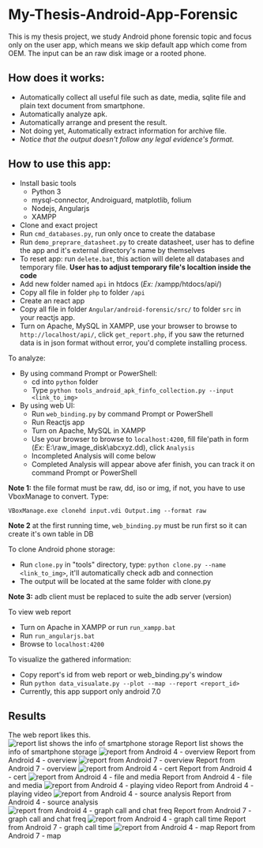 # My-Thesis-Android-App-Forensic
This is my thesis project, we study Android phone forensic topic and focus only on the user app, which means we skip default app which come from OEM. The input can be an raw disk image or a rooted phone.

## How does it works:
- Automatically collect all useful file such as date, media, sqlite file and plain text document from smartphone.
- Automatically analyze apk.
- Automatically arrange and present the result.
- Not doing yet, Automatically extract information for archive file.
- *Notice that the output doesn't follow any legal evidence's format.*

## How to use this app:
- Install basic tools
  - Python 3
  - mysql-connector, Androiguard, matplotlib, folium
  - Nodejs, Angularjs
  - XAMPP
- Clone and exact project
- Run `cmd_databases.py`, run only once to create the database
- Run `demo_preprare_datasheet.py` to create datasheet, user has to define the app and it's external directory's name by themselves
- To reset app: run `delete.bat`, this action will delete all databases and temporary file. **User has to adjust temporary file's localtion inside the code**
- Add new folder named `api` in htdocs (*Ex:* /xampp/htdocs/api/)
- Copy all file in folder `php` to folder `/api`
- Create an react app
- Copy all file in folder `Angular/android-forensic/src/` to folder `src` in your reactjs app.
- Turn on Apache, MySQL in XAMPP, use your browser to browse to `http://localhost/api/`, click `get_report.php`, if you saw the returned data is in json format without error, you'd complete installing process.

To analyze:
- By using command Prompt or PowerShell:
  + cd into `python` folder
  + Type `python tools_android_apk_finfo_collection.py --input <link_to_img>`
- By using web UI:
  + Run `web_binding.py` by command Prompt or PowerShell
  + Run Reactjs app
  + Turn on Apache, MySQL in XAMPP
  + Use your browser to browse to `localhost:4200`, fill file'path in form (*Ex:* E:\raw_image_disk\abcxyz.dd), click `Analysis`
  + Incompleted Analysis will come below
  + Completed Analysis will appear above afer finish, you can track it on command Prompt or PowerShell

**Note 1:** the file format must be raw, dd, iso or img, if not, you have to use VboxManage to convert. Type:
```
VBoxManage.exe clonehd input.vdi Output.img --format raw
```
**Note 2** at the first running time, `web_binding.py` must be run first so it can create it's own table in DB

To clone Android phone storage:
- Run `clone.py` in "tools" directory, type: `python clone.py --name <link_to_img>`, it'll automatically check adb and connection
- The output will be located at the same folder with clone.py

**Note 3:** adb client must be replaced to suite the adb server (version)

To view web report
- Turn on Apache in XAMPP or run `run_xampp.bat`
- Run `run_angularjs.bat`
- Browse to `localhost:4200`

To visualize the gathered information:
- Copy report's id from web report or web_binding.py's window
- Run `python data_visualate.py --plot --map --report <report_id>`
- Currently, this app support only android 7.0

## Results
The web report likes this.
![report list shows the info of smartphone storage](/images/image59.png)
Report list shows the info of smartphone storage
![report from Android 4 - overview](/images/image60.png)
Report from Android 4 - overview
![report from Android 7 - overview](/images/image61.png)
Report from Android 7 - overview
![report from Android 4 - cert](/images/image62.png)
Report from Android 4 - cert
![report from Android 4 - file and media](/images/image63.png)
Report from Android 4 - file and media
![report from Android 4 - playing video](/images/image64.png)
Report from Android 4 - playing video
![report from Android 4 - source analysis](/images/image65.png)
Report from Android 4 - source analysis
![report from Android 4 - graph call and chat freq](/images/image66.png)
Report from Android 7 - graph call and chat freq
![report from Android 4 - graph call time](/images/image67.png)
Report from Android 7 - graph call time
![report from Android 4 - map](/images/image68.jpeg)
Report from Android 7 - map

